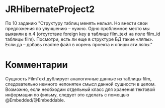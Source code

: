 # JRHibernateProject2
По 10 заданию "Структуру таблиц менять нельзя. Но внести свои предложения по улучшению – нужно. Одно проблемное место мы выявили в п.4 (отсутствие foreign key в таблице film_text на поле film_id таблицы film). Посмотри, есть ли еще в структуре БД такие «ляпы». Если да – добавь readme файл в корень проекта и опиши эти ляпы."
# Комментарии
Сущность FilmText дублирует аналогичные данные из таблицы film, следовательно немного непонятен смысл данной сущности в целом.
Возможно, если необходим отдельный класс для хранения тектовой информации по фильму, следует это сделать с помощью @Embedded/@Embeddable. 
